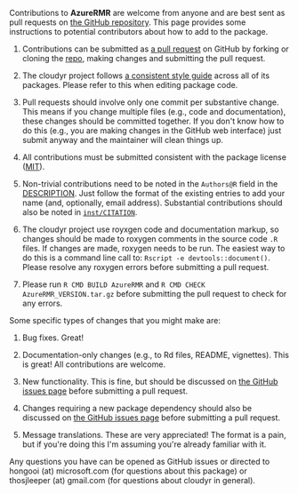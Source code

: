 Contributions to **AzureRMR** are welcome from anyone and are best sent as pull requests on [the GitHub repository](https://github.com/cloudyr/AzureRMR/). This page provides some instructions to potential contributors about how to add to the package.

 1. Contributions can be submitted as [a pull request](https://help.github.com/articles/creating-a-pull-request/) on GitHub by forking or cloning the [repo](https://github.com/cloudyr/AzureRMR/), making changes and submitting the pull request.
 
 2. The cloudyr project follows [a consistent style guide](http://cloudyr.github.io/styleguide/index.html) across all of its packages. Please refer to this when editing package code.
 
 3. Pull requests should involve only one commit per substantive change. This means if you change multiple files (e.g., code and documentation), these changes should be committed together. If you don't know how to do this (e.g., you are making changes in the GitHub web interface) just submit anyway and the maintainer will clean things up.
 
 4. All contributions must be submitted consistent with the package license ([MIT](https://opensource.org/licenses/MIT)).
 
 5. Non-trivial contributions need to be noted in the `Authors@R` field in the [DESCRIPTION](https://github.com/cloudyr/AzureRMR/blob/master/DESCRIPTION). Just follow the format of the existing entries to add your name (and, optionally, email address). Substantial contributions should also be noted in [`inst/CITATION`](https://github.com/cloudyr/AzureRMR/blob/master/inst/CITATION).
 
 6. The cloudyr project use royxgen code and documentation markup, so changes should be made to roxygen comments in the source code `.R` files. If changes are made, roxygen needs to be run. The easiest way to do this is a command line call to: `Rscript -e devtools::document()`. Please resolve any roxygen errors before submitting a pull request.
 
 7. Please run `R CMD BUILD AzureRMR` and `R CMD CHECK AzureRMR_VERSION.tar.gz` before submitting the pull request to check for any errors.
 
Some specific types of changes that you might make are:

 1. Bug fixes. Great!
 
 2. Documentation-only changes (e.g., to Rd files, README, vignettes). This is great! All contributions are welcome.
 
 3. New functionality. This is fine, but should be discussed on [the GitHub issues page](https://github.com/cloudyr/AzureRMR/issues) before submitting a pull request.
 
 3. Changes requiring a new package dependency should also be discussed on [the GitHub issues page](https://github.com/cloudyr/AzureRMR/issues) before submitting a pull request.
 
 4. Message translations. These are very appreciated! The format is a pain, but if you're doing this I'm assuming you're already familiar with it.

Any questions you have can be opened as GitHub issues or directed to hongooi (at) microsoft.com (for questions about this package) or thosjleeper (at) gmail.com (for questions about cloudyr in general).
